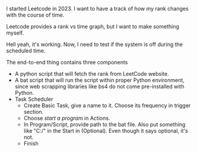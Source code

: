 I started Leetcode in 2023. I want to have a track of how my rank changes with the course of time. 

Leetcode provides a rank vs time graph, but I want to make something myself.

Hell yeah, it's working. Now, I need to test if the system is off during the scheduled time.

The end-to-end thing contains three components

- A python script that will fetch the rank from LeetCode website.
- A bat script that will run the script within proper Python environment, since web scrapping libraries like bs4 do not come pre-installed with Python.
- Task Scheduler
  - Create Basic Task, give a name to it. Choose its frequency in trigger section.
  - Choose _start a program_ in Actions.
  - In Program/Script, provide path to the bat file. Also put something like "C:/" in the Start in (Optional). Even though it says optional, it's not.
  - Finish
